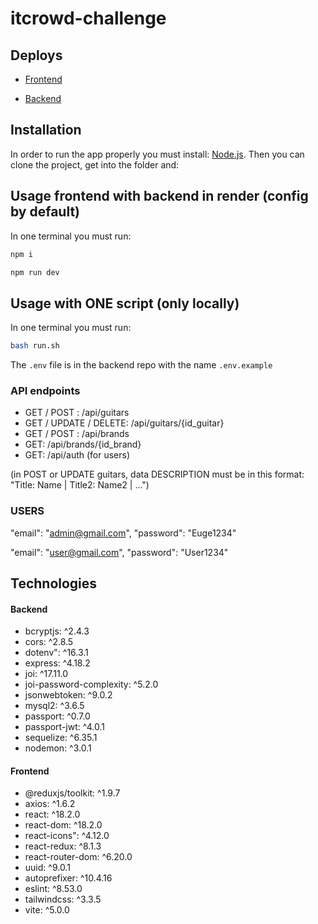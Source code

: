 # itcrowd-challenge

## Deploys
* [Frontend](https://itcrowd-challenge-eugeniarossanigo.vercel.app/)

* [Backend](https://api-guitars.onrender.com)

## Installation
In order to run the app properly you must install: 
[Node.js](https://nodejs.org/). Then you can clone the project, get into the folder and:


## Usage frontend with backend in render (config by default)
In one terminal you must run:
```bash
npm i
```
```bash
npm run dev
```

## Usage with ONE script (only locally)
In one terminal you must run:
```bash
bash run.sh
```

The `.env` file is in the backend repo with the name `.env.example`

### API endpoints
* GET / POST : /api/guitars
* GET / UPDATE / DELETE: /api/guitars/{id_guitar}
* GET / POST : /api/brands
* GET: /api/brands/{id_brand}
* GET: /api/auth (for users)

(in POST or UPDATE guitars, data DESCRIPTION must be in this format: "Title: Name | Title2: Name2 | ...")

### USERS
"email": "admin@gmail.com",
"password": "Euge1234"

"email": "user@gmail.com",
"password": "User1234"

## Technologies

#### Backend
* bcryptjs: ^2.4.3
* cors: ^2.8.5
* dotenv": ^16.3.1
* express: ^4.18.2
* joi: ^17.11.0
* joi-password-complexity: ^5.2.0
* jsonwebtoken: ^9.0.2
* mysql2: ^3.6.5
* passport: ^0.7.0
* passport-jwt: ^4.0.1
* sequelize: ^6.35.1
* nodemon: ^3.0.1


#### Frontend
* @reduxjs/toolkit: ^1.9.7
* axios: ^1.6.2
* react: ^18.2.0
* react-dom: ^18.2.0
* react-icons": ^4.12.0
* react-redux: ^8.1.3
* react-router-dom: ^6.20.0
* uuid: ^9.0.1
* autoprefixer: ^10.4.16
* eslint: ^8.53.0
* tailwindcss: ^3.3.5
* vite: ^5.0.0
